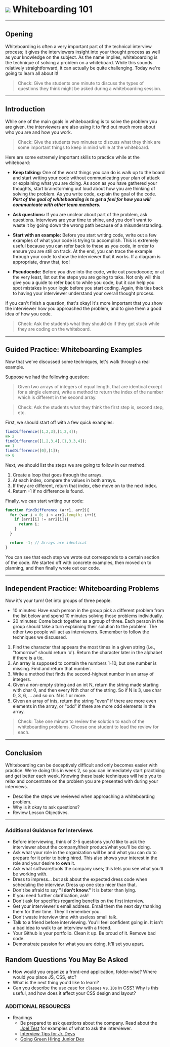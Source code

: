 
# ![](https://ga-dash.s3.amazonaws.com/production/assets/logo-9f88ae6c9c3871690e33280fcf557f33.png) Whiteboarding 101 
***
<a name="opening"></a>
## Opening 

Whiteboarding is often a very important part of the technical interview process; it gives the interviewers insight into your thought process as well as your knowledge on the subject. As the name implies, whiteboarding is the technique of solving a problem on a whiteboard. While this sounds relatively straightforward, it can actually be quite challenging. Today we're going to learn all about it!

> Check: Give the students one minute to discuss the types of questions they think might be asked during a whiteboarding session.

***

<a name="introduction"></a>
## Introduction 

While one of the main goals in whiteboarding is to solve the problem you are given, the interviewers are also using it to find out much more about who you are and how you work.

> Check: Give the students two minutes to discuss what they think are some important things to keep in mind while at the whiteboard.

Here are some extremely important skills to practice while at the whiteboard:

- **Keep talking:** One of the worst things you can do is walk up to the board and start writing your code without communicating your plan of attack or explaining what you are doing. As soon as you have gathered your thoughts, start brainstorming out loud about how you are thinking of solving the problem. As you write code, explain the goal of the code. _**Part of the goal of whiteboarding is to get a feel for how you will communicate with other team members.**_

- **Ask questions:** If you are unclear about part of the problem, ask questions. Interviews are your time to shine, and you don't want to waste it by going down the wrong path because of a misunderstanding.

- **Start with an example:** Before you start writing code, write out a few examples of what your code is trying to accomplish. This is extremely useful because you can refer back to these as you code, in order to ensure you are still on track. At the end, you can trace the example through your code to show the interviewer that it works. If a diagram is appropriate, draw that, too!

- **Pseudocode:** Before you dive into the code, write out pseudocode; or at the very least, list out the steps you are going to take. Not only will this give you a guide to refer back to while you code, but it can help you spot mistakes in your logic before you start coding. Again, this ties back to having your interviewer understand your overall thought process.

If you can't finish a question, that's okay! It's more important that you show the interviewer how you approached the problem, and to give them a good idea of how you code.

> Check: Ask the students what they should do if they get stuck while they are coding on the whiteboard.

***

<a name="guided-practice"></a>
## Guided Practice: Whiteboarding Examples 

Now that we've discussed some techniques, let's walk through a real example.

Suppose we had the following question:

> Given two arrays of integers of equal length, that are identical except for a single element, write a method to return the index of the number which is different in the second array.


> Check: Ask the students what they think the first step is, second step, etc.

First, we should start off with a few quick examples:

```js
findDifference([1,2,3],[1,2,4]);
=> 2
findDifference([1,2,3,4],[1,3,3,4]);
=> 1
findDifference([0],[1]);
=> 0
```

Next, we should list the steps we are going to follow in our method.

1. Create a loop that goes through the arrays.
2. At each index, compare the values in both arrays.
3. If they are different, return that index, else move on to the next index.
4. Return -1 if no difference is found.

Finally, we can start writing our code:

```js
function findDifference (arr1, arr2){
  for (var i = 0; i < arr1.length; i++){
    if (arr1[i] != arr2[i]){
      return i;
    }
  }

  return -1; // Arrays are identical
}
```

You can see that each step we wrote out corresponds to a certain section of the code. We started off with concrete examples, then moved on to planning, and then finally wrote out our code.

***

<a name="independent-practice"></a>
## Independent Practice: Whiteboarding Problems 

Now it's your turn! Get into groups of three people.

- 10 minutes: Have each person in the group pick a different problem from the list below and spend 10 minutes solving those problems individually.
- 20 minutes: Come back together as a group of three. Each person in the group should take a turn explaining their solution to the problem. The other two people will act as interviewers. Remember to follow the techniques we discussed.


1. Find the character that appears the most times in a given string (i.e., "tomorrow" should return 'o'). Return the character later in the alphabet if there is a tie.
2. An array is supposed to contain the numbers 1-10, but one number is missing. Find and return that number.
3. Write a method that finds the second-highest number in an array of integers.
4. Given a non-empty string and an int N, return the string made starting with char 0, and then every Nth char of the string. So if N is 3, use char 0, 3, 6, ... and so on. N is 1 or more.
5. Given an array of ints, return the string "even" if there are more even elements in the array, or "odd" if there are more odd elements in the array.

> Check: Take one minute to review the solution to each of the whiteboarding problems. Choose one student to lead the review for each.

***

<a name="conclusion"></a>
## Conclusion 

Whiteboarding can be deceptively difficult and only becomes easier with practice. We're doing this in week 2, so you can immediately start practicing and get better each week. Knowing these basic techniques will help you to relax and concentrate on the problem you are presented with during your interviews.  

- Describe the steps we reviewed when approaching a whiteboarding problem.
- Why is it okay to ask questions?
- Review Lesson Objectives.

***

### Additional Guidance for Interviews

- Before interviewing, think of 3-5 questions you'd like to ask the interviewer about the company/their product/what you'll be doing.
- Ask what your role in the organization will be and what you can do to prepare for it prior to being hired. This also shows your interest in the role and your desire to **own** it.
- Ask what software/tools the company uses; this lets you see what you'll be working with.
- Dress to impress... but ask about the expected dress code when scheduling the interview. Dress up one step nicer than that.
- Don't be afraid to say **"I don't know."** It is better than lying.
- If you need further clarification, ask!
- Don't ask for specifics regarding benefits on the first interview.
- Get your interviewer's email address. Email them the next day thanking them for their time. They'll remember you.
- Don't waste interview time with useless small talk.
- Talk to a friend before interviewing. You'll feel confident going in. It isn't a bad idea to walk to an interview with a friend.
- Your Github is your portfolio. Clean it up. Be proud of it. Remove bad code.
- Demonstrate passion for what you are doing. It'll set you apart.

## Random Questions You May Be Asked
- How would you organize a front-end application, folder-wise? Where would you place JS, CSS, etc?
- What is the next thing you'd like to learn?
- Can you describe the use case for `classes` vs. `IDs` in CSS? Why is this useful, and how does it affect your CSS design and layout?


### ADDITIONAL RESOURCES
- Readings
  - Be prepared to ask questions about the company. Read about the [Joel Test](http://www.joelonsoftware.com/articles/fog0000000043.html) for examples of what to ask the interviewer.
  - [Interview Tips for Jr. Devs](http://tosbourn.com/interview-tips-junior-developers/)
  - [Going Green Hiring Junior Dev](http://www.tombatron.com/2013/04/going-green-hiring-junior-developer.html)
